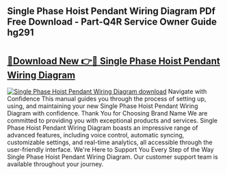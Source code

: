 ## Single Phase Hoist Pendant Wiring Diagram PDf Free Download - Part-Q4R Service Owner Guide hg291

# <h2><a href="http://dfttmh.blite.top/?on=Single+Phase+Hoist+Pendant+Wiring+Diagram">🔗Download New 👉🔴 Single Phase Hoist Pendant Wiring Diagram</a></h2>

[![Single Phase Hoist Pendant Wiring Diagram download](https://i.imgur.com/lujVjoI.png)](http://dfttmh.blite.top/?on=Single+Phase+Hoist+Pendant+Wiring+Diagram)
Navigate with Confidence This manual guides you through the process of setting up, using, and maintaining your new Single Phase Hoist Pendant Wiring Diagram with confidence. Thank You for Choosing Brand Name We are committed to providing you with exceptional products and services. Single Phase Hoist Pendant Wiring Diagram boasts an impressive range of advanced features, including voice control, automatic syncing, customizable settings, and real-time analytics, all accessible through the user-friendly interface. We're Here to Support You Every Step of the Way Single Phase Hoist Pendant Wiring Diagram. Our customer support team is available throughout your journey.
